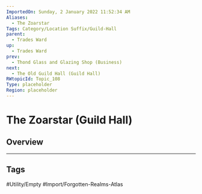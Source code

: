 ```yaml
---
ImportedOn: Sunday, 2 January 2022 11:52:34 AM
Aliases:
  - The Zoarstar
Tags: Category/Location Suffix/Guild-Hall
parent:
  - Trades Ward
up:
  - Trades Ward
prev:
  - Thond Glass and Glazing Shop (Business)
next:
  - The Old Guild Hall (Guild Hall)
RWtopicId: Topic_108
Type: placeholder
Region: placeholder
---
```

# The Zoarstar (Guild Hall)
## Overview

---
## Tags
#Utility/Empty #Import/Forgotten-Realms-Atlas


